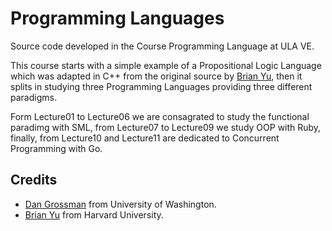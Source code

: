 # Programming Languages

Source code developed in the Course Programming Language at ULA VE.

This course starts with a simple example of a Propositional Logic Language
which was adapted in C++ from the original source by [Brian Yu](https://brianyu.me/),
then it splits in studying three Programming Languages providing three different paradigms.

Form Lecture01 to Lecture06 we are consagrated to study the functional paradimg
with SML, from Lecture07 to Lecture09 we study OOP with Ruby, finally, from
Lecture10 and Lecture11 are dedicated to Concurrent Programming with Go.



## Credits
- [Dan Grossman](https://homes.cs.washington.edu/~djg/) from University of Washington.
- [Brian Yu](https://brianyu.me/) from Harvard University.